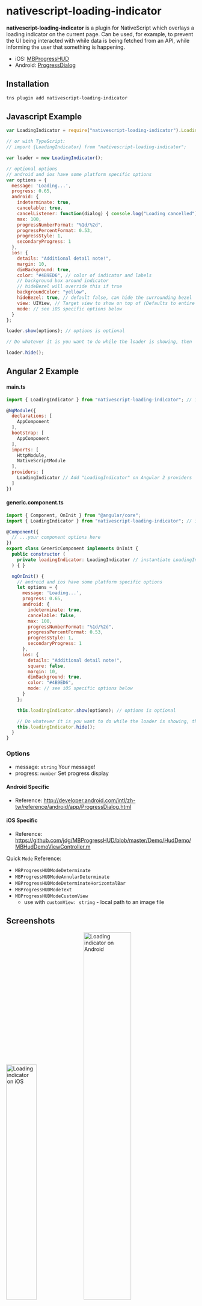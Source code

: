 # nativescript-loading-indicator

**nativescript-loading-indicator** is a plugin for NativeScript which overlays a loading indicator on the current page. Can be used, for example, to prevent the UI being interacted with while data is being fetched from an API, while informing the user that something is happening.

* iOS: [MBProgressHUD](https://github.com/jdg/MBProgressHUD)
* Android: [ProgressDialog](http://developer.android.com/reference/android/app/ProgressDialog.html)


## Installation

```bash
tns plugin add nativescript-loading-indicator
```

## Javascript Example

```js
var LoadingIndicator = require("nativescript-loading-indicator").LoadingIndicator;

// or with TypeScript:
// import {LoadingIndicator} from "nativescript-loading-indicator";

var loader = new LoadingIndicator();

// optional options
// android and ios have some platform specific options
var options = {
  message: 'Loading...',
  progress: 0.65,
  android: {
    indeterminate: true,
    cancelable: true,
    cancelListener: function(dialog) { console.log("Loading cancelled") },
    max: 100,
    progressNumberFormat: "%1d/%2d",
    progressPercentFormat: 0.53,
    progressStyle: 1,
    secondaryProgress: 1
  },
  ios: {
    details: "Additional detail note!",
    margin: 10,
    dimBackground: true,
    color: "#4B9ED6", // color of indicator and labels
    // background box around indicator
    // hideBezel will override this if true
    backgroundColor: "yellow",
    hideBezel: true, // default false, can hide the surrounding bezel
    view: UIView, // Target view to show on top of (Defaults to entire window)
    mode: // see iOS specific options below
  }
};

loader.show(options); // options is optional

// Do whatever it is you want to do while the loader is showing, then

loader.hide();
```

##  Angular 2 Example

#### main.ts
```js
import { LoadingIndicator } from "nativescript-loading-indicator"; // import Loading inidicator here

@NgModule({
  declarations: [
    AppComponent
  ],
  bootstrap: [
    AppComponent
  ],
  imports: [
    HttpModule,
    NativeScriptModule
  ],
  providers: [
    LoadingIndicator // Add "LoadingIndicator" on Angular 2 providers
  ]
})
```

#### generic.component.ts
```js
import { Component, OnInit } from "@angular/core";
import { LoadingIndicator } from "nativescript-loading-indicator"; // import LoadingIndicatior here

@Component({
  // ...your component options here
})
export class GenericComponent implements OnInit {
  public constructor (
    private loadingIndicator: LoadingIndicator // instantiate LoadingIndicatior on constructor
  ) { }

  ngOnInit() {
    // android and ios have some platform specific options
    let options = {
      message: 'Loading...',
      progress: 0.65,
      android: {
        indeterminate: true,
        cancelable: false,
        max: 100,
        progressNumberFormat: "%1d/%2d",
        progressPercentFormat: 0.53,
        progressStyle: 1,
        secondaryProgress: 1
      },
      ios: {
        details: "Additional detail note!",
        square: false,
        margin: 10,
        dimBackground: true,
        color: "#4B9ED6",
        mode: // see iOS specific options below
      }
    };

    this.loadingIndicator.show(options); // options is optional

    // Do whatever it is you want to do while the loader is showing, then
    this.loadingIndicator.hide();
  }
}
```

### Options

* message: `string` Your message!
* progress: `number` Set progress display

#### Android Specific

* Reference: http://developer.android.com/intl/zh-tw/reference/android/app/ProgressDialog.html

#### iOS Specific

* Reference: https://github.com/jdg/MBProgressHUD/blob/master/Demo/HudDemo/MBHudDemoViewController.m

Quick `Mode` Reference:

* `MBProgressHUDModeDeterminate`
* `MBProgressHUDModeAnnularDeterminate`
* `MBProgressHUDModeDeterminateHorizontalBar`
* `MBProgressHUDModeText`
* `MBProgressHUDModeCustomView`
  * use with `customView: string` - local path to an image file

## Screenshots

<img width="40%" src="screenshots/ios.png" alt="Loading indicator on iOS" float="left">

<img width="50%" src="screenshots/android.png" alt="Loading indicator on Android" float="left">
